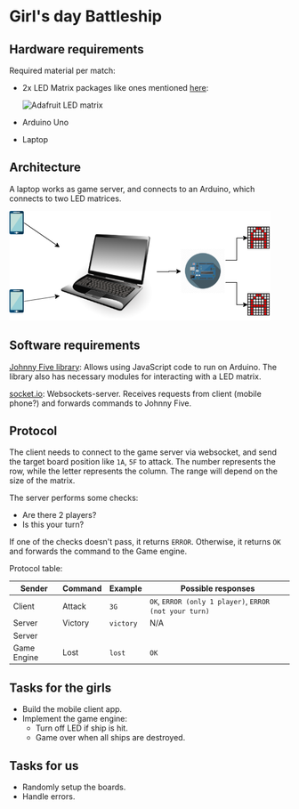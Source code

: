 # Girl's day Battleship

## Hardware requirements

Required material per match:

- 2x LED Matrix packages like ones mentioned [here](http://johnny-five.io/api/led.matrix/):

  <img src="https://cdn-shop.adafruit.com/970x728/2040-03.jpg" alt="Adafruit LED matrix" width="267" height="200">

- Arduino Uno

- Laptop

## Architecture

A laptop works as game server, and connects to an Arduino, which connects to two LED matrices.

![Architecture](./images/battleship.png)

## Software requirements

[Johnny Five library](http://johnny-five.io/api/led.matrix/): Allows using JavaScript code to run on Arduino. The library also has necessary modules for interacting with a LED matrix.

[socket.io](https://socket.io/): Websockets-server. Receives requests from client (mobile phone?) and forwards commands to Johnny Five.

## Protocol

The client needs to connect to the game server via websocket, and send the target board position like `1A`, `5F` to attack. The number represents the row, while the letter represents the column. The range will depend on the size of the matrix.

The server performs some checks:
- Are there 2 players?
- Is this your turn?

If one of the checks doesn't pass, it returns `ERROR`. Otherwise, it returns `OK` and forwards the command to the Game engine.


Protocol table:

Sender      | Command | Example   | Possible responses
------------|---------|-----------|--------------------
Client      | Attack  | `3G`      | `OK`, `ERROR (only 1 player)`, `ERROR (not your turn)`
Server      | Victory | `victory` | N/A
Server      |         |           |
Game Engine | Lost    | `lost`    | `OK`

## Tasks for the girls

- Build the mobile client app.
- Implement the game engine:
  - Turn off LED if ship is hit.
  - Game over when all ships are destroyed.

## Tasks for us

- Randomly setup the boards.
- Handle errors.
